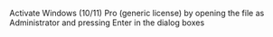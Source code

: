 Activate Windows (10/11) Pro (generic license) by opening the file as Administrator and pressing Enter in the dialog boxes
